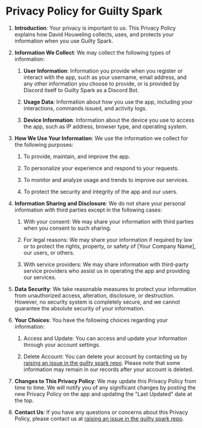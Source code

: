 # Privacy Policy for Guilty Spark

1. **Introduction**: Your privacy is important to us. This Privacy Policy explains how David Houweling collects, uses, and protects your information when you use Guilty Spark.

2. **Information We Collect**: We may collect the following types of information:
   1. **User Information**: Information you provide when you register or interact with the app, such as your username, email address, and any other information you choose to provide, or is provided by Discord itself to Guilty Spark as a Discord Bot.

   2. **Usage Data**: Information about how you use the app, including your interactions, commands issued, and activity logs.

   3. **Device Information**: Information about the device you use to access the app, such as IP address, browser type, and operating system.

3. **How We Use Your Information**: We use the information we collect for the following purposes:
   1. To provide, maintain, and improve the app.

   2. To personalize your experience and respond to your requests.

   3. To monitor and analyze usage and trends to improve our services.

   4. To protect the security and integrity of the app and our users.

4. **Information Sharing and Disclosure**: We do not share your personal information with third parties except in the following cases:
   1. With your consent: We may share your information with third parties when you consent to such sharing.

   2. For legal reasons: We may share your information if required by law or to protect the rights, property, or safety of [Your Company Name], our users, or others.

   3. With service providers: We may share information with third-party service providers who assist us in operating the app and providing our services.

5. **Data Security**: We take reasonable measures to protect your information from unauthorized access, alteration, disclosure, or destruction. However, no security system is completely secure, and we cannot guarantee the absolute security of your information.

6. **Your Choices**: You have the following choices regarding your information:
   1. Access and Update: You can access and update your information through your account settings.

   2. Delete Account: You can delete your account by contacting us by [raising an issue in the guilty spark repo](https://github.com/davidhouweling/guilty-spark/issues/new). Please note that some information may remain in our records after your account is deleted.

7. **Changes to This Privacy Policy**: We may update this Privacy Policy from time to time. We will notify you of any significant changes by posting the new Privacy Policy on the app and updating the "Last Updated" date at the top.

8. **Contact Us**: If you have any questions or concerns about this Privacy Policy, please contact us at [raising an issue in the guilty spark repo](https://github.com/davidhouweling/guilty-spark/issues/new).
